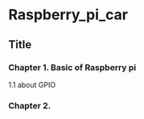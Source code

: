 # Raspberry_pi_car
## Title
### Chapter 1. Basic of Raspberry pi  
  1.1 about GPIO
### Chapter 2. 
